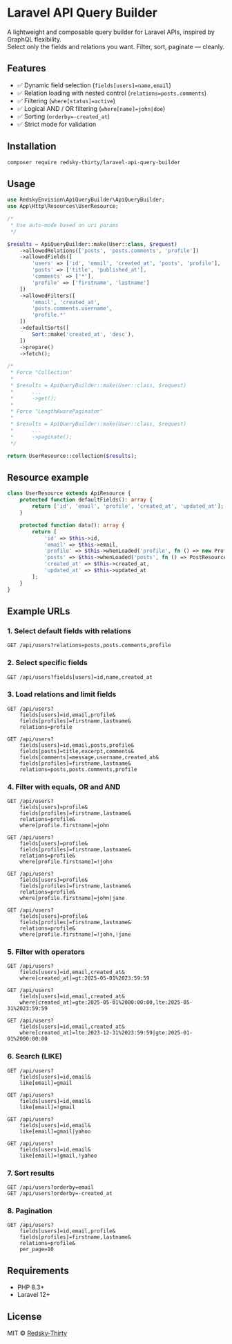 # Laravel API Query Builder

A lightweight and composable query builder for Laravel APIs, inspired by GraphQL flexibility.  
Select only the fields and relations you want. Filter, sort, paginate — cleanly.

## Features

- ✅ Dynamic field selection (`fields[users]=name,email`)
- ✅ Relation loading with nested control (`relations=posts.comments`)
- ✅ Filtering (`where[status]=active`)
- ✅ Logical AND / OR filtering (`where[name]=john|doe`)
- ✅ Sorting (`orderby=-created_at`)
- ✅ Strict mode for validation

## Installation

```bash
composer require redsky-thirty/laravel-api-query-builder
```

## Usage

```php
use RedskyEnvision\ApiQueryBuilder\ApiQueryBuilder;
use App\Http\Resources\UserResource;

/*
 * Use auto-mode based on uri params
 */

$results = ApiQueryBuilder::make(User::class, $request)
    ->allowedRelations(['posts', 'posts.comments', 'profile'])
    ->allowedFields([
        'users' => ['id', 'email', 'created_at', 'posts', 'profile'],
        'posts' => ['title', 'published_at'],
        'comments' => ['*'],
        'profile' => ['firstname', 'lastname']
    ])
    ->allowedFilters([
        'email', 'created_at',
        'posts.comments.username',
        'profile.*'
    ])
    ->defaultSorts([
        Sort::make('created_at', 'desc'),
    ])
    ->prepare()
    ->fetch();

/*
 * Force "Collection"
 * 
 * $results = ApiQueryBuilder::make(User::class, $request)
 *      ...
 *      ->get();
 * 
 * Force "LengthAwarePaginator"
 * 
 * $results = ApiQueryBuilder::make(User::class, $request)
 *      ...
 *      ->paginate();
 */

return UserResource::collection($results);
```

## Resource example

```php
class UserResource extends ApiResource {
	protected function defaultFields(): array {
		return ['id', 'email', 'profile', 'created_at', 'updated_at'];
	}

	protected function data(): array {
		return [
			'id' => $this->id,
			'email' => $this->email,
			'profile' => $this->whenLoaded('profile', fn () => new ProfileResource($this->profile)),
			'posts' => $this->whenLoaded('posts', fn () => PostResource::collection($this->posts)),
			'created_at' => $this->created_at,
			'updated_at' => $this->updated_at
		];
	}
}
```

## Example URLs

### 1. Select default fields with relations

```
GET /api/users?relations=posts,posts.comments,profile
```

### 2. Select specific fields

```
GET /api/users?fields[users]=id,name,created_at
```

### 3. Load relations and limit fields

```
GET /api/users?
    fields[users]=id,email,profile&
    fields[profiles]=firstname,lastname&
    relations=profile

GET /api/users?
    fields[users]=id,email,posts,profile&
    fields[posts]=title,excerpt,comments&
    fields[comments]=message,username,created_at&
    fields[profiles]=firstname,lastname&
    relations=posts,posts.comments,profile
```

### 4. Filter with equals, OR and AND

```
GET /api/users?
    fields[users]=profile&
    fields[profiles]=firstname,lastname&
    relations=profile&
    where[profile.firstname]=john
    
GET /api/users?
    fields[users]=profile&
    fields[profiles]=firstname,lastname&
    relations=profile&
    where[profile.firstname]=!john

GET /api/users?
    fields[users]=profile&
    fields[profiles]=firstname,lastname&
    relations=profile&
    where[profile.firstname]=john|jane

GET /api/users?
    fields[users]=profile&
    fields[profiles]=firstname,lastname&
    relations=profile&
    where[profile.firstname]=!john,!jane
```

### 5. Filter with operators

```
GET /api/users?
    fields[users]=id,email,created_at&
    where[created_at]=gt:2025-05-01%2023:59:59

GET /api/users?
    fields[users]=id,email,created_at&
    where[created_at]=gte:2025-05-01%2000:00:00,lte:2025-05-31%2023:59:59

GET /api/users?
    fields[users]=id,email,created_at&
    where[created_at]=lte:2023-12-31%2023:59:59|gte:2025-01-01%2000:00:00
```

### 6. Search (LIKE)

```
GET /api/users?
    fields[users]=id,email&
    like[email]=gmail

GET /api/users?
    fields[users]=id,email&
    like[email]=!gmail

GET /api/users?
    fields[users]=id,email&
    like[email]=gmail|yahoo

GET /api/users?
    fields[users]=id,email&
    like[email]=!gmail,!yahoo
```

### 7. Sort results

```
GET /api/users?orderby=email
GET /api/users?orderby=-created_at
```

### 8. Pagination

```
GET /api/users?
    fields[users]=id,email,profile&
    fields[profiles]=firstname,lastname&
    relations=profile&
    per_page=10
```

## Requirements

- PHP 8.3+
- Laravel 12+

## License

MIT © [Redsky-Thirty](https://github.com/Redsky-Thirty)
